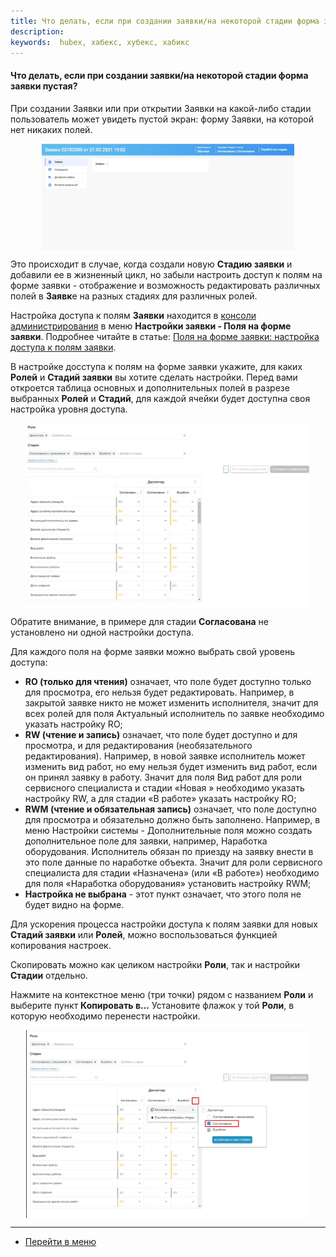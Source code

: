 ```yaml
---
title: Что делать, если при создании заявки/на некоторой стадии форма заявки пустая?
description:
keywords:  hubex, хабекс, хубекс, хабикс
---
```



#### Что делать, если при создании заявки/на некоторой стадии форма заявки пустая?
<html>
<meta charset="utf-8">
</html>

<body>

<p>При создании Заявки или при открытии Заявки на какой-либо стадии пользователь может увидеть пустой экран: форму
    Заявки, на которой нет никаких полей.</p>

<div>
    <img style="margin: 0 auto; display: block; max-width: 80%;"
         src="/attachments/images/FAQ/USER/HowToDealWithWhiteScreen/WhiteScreen.jpg"/>
</div>

<p>Это происходит в случае, когда создали новую <Strong>Стадию заявки</Strong> и добавили ее в жизненный цикл, но забыли настроить
    доступ к полям на форме заявки - отображение и возможность редактировать различных полей в <Strong>Заявк</Strong>е на разных стадиях для различных ролей. </p>
<p>Настройка доступа к полям <Strong>Заявки</Strong> находится в <a
        href="https://wiki.hubex.ru/docs/FAQ/RU/admin/HowToEnterTheAdmin.html">консоли администрирования</a> в меню
    <Strong>Настройки заявки - Поля на форме заявки</Strong>. Подробнее читайте в статье: <a
            href="https://wiki.hubex.ru/docs/FAQ/RU/admin/ElementsOfInterface.html">Поля на форме заявки: настройка
        доступа к полям заявки</a>.</p>

<p>В настройке досступа к полям на форме заявки укажите, для
    каких <Strong>Ролей</Strong> и
    <Strong>Стадий заявки</Strong> вы хотите сделать настройки. Перед вами откроется таблица основных и дополнительных
    полей в разрезе
    выбранных <Strong>Ролей</Strong> и <Strong>Стадий</Strong>,
    для каждой ячейки будет доступна своя настройка уровня
    доступа.</p>

<div>
    <img style="margin: 0 auto; display: block; max-width: 90%;"
         src="/attachments/images/FAQ/USER/HowToDealWithWhiteScreen/FieldsTick.jpg"/>
</div>
<p>Обратите внимание, в примере для стадии <Strong>Согласована</Strong> не установлено ни одной настройки доступа.</p>
<p>Для каждого поля на форме заявки можно выбрать свой уровень доступа: </p>
<ul>
    <li><Strong>RO (только для чтения)</Strong> означает, что поле будет доступно только для просмотра, его нельзя будет
        редактировать.
        Например, в закрытой заявке никто не может изменить исполнителя, значит для всех ролей для поля Актуальный
        исполнитель по заявке необходимо указать настройку RO;
    </li>
    <li><Strong>RW (чтение и запись)</Strong> означает, что поле будет доступно и для просмотра, и для редактирования
        (необязательного редактирования). Например, в новой заявке исполнитель может изменить вид работ, но ему нельзя
        будет
        изменить вид работ, если он принял заявку в работу. Значит для поля Вид работ для роли сервисного специалиста и
        стадии «Новая » необходимо указать настройку RW, а для стадии «В работе» указать настройку RO;
    </li>
    <li><Strong>RWM (чтение и обязательная запись)</Strong> означает, что поле доступно для просмотра и обязательно
        должно быть заполнено. Например, в меню Настройки системы - Дополнительные поля можно создать дополнительное
        поле
        для заявки, например, Наработка оборудования. Исполнитель обязан по приезду на заявку внести в это поле данные
        по
        наработке объекта. Значит для роли сервисного специалиста для стадии «Назначена» (или «В работе») необходимо для
        поля «Наработка оборудования» установить настройку RWM;
    </li>
    <li><Strong>Настройка не выбрана</Strong> - этот пункт означает, что этого поля не будет видно на форме.</li>
</ul>
<p>Для ускорения процесса настройки доступа к полям заявки для новых <Strong>Стадий заявки</Strong> или
    <Strong>Ролей</Strong>, можно
    воспользоваться функцией
    копирования настроек.</p>
<p>Скопировать можно как целиком настройки <Strong>Роли</Strong>, так и настройки <Strong>Стадии</Strong> отдельно.</p>
<p>Нажмите на контекстное меню (три точки) рядом с названием <Strong>Роли</Strong> и выберите пункт <Strong>Копировать
    в...</Strong> Установите флажок у
    той <Strong>Роли</Strong>, в которую необходимо перенести настройки.</p>
<div>
    <img style="margin: 0 auto; display: block; max-width: 90%;"
         src="/attachments/images/FAQ/USER/HowToDealWithWhiteScreen/Copy.jpg"/>
</div>



</body>


___
- [Перейти в меню](http://wiki.hubex.ru)
